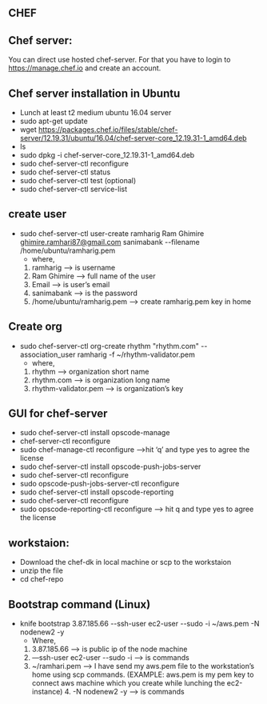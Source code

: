 
## CHEF

Chef server:
-
You can direct use hosted chef-server. For that you have to login to https://manage.chef.io and create an account.

Chef server installation in Ubuntu
-
* Lunch at least t2 medium ubuntu 16.04 server 
* sudo apt-get update
* wget https://packages.chef.io/files/stable/chef-server/12.19.31/ubuntu/16.04/chef-server-core_12.19.31-1_amd64.deb
*  ls
* sudo dpkg -i chef-server-core_12.19.31-1_amd64.deb 
* sudo chef-server-ctl reconfigure
* sudo chef-server-ctl status
* sudo chef-server-ctl test (optional)
* sudo chef-server-ctl service-list

create user
-
* sudo chef-server-ctl user-create ramharig Ram Ghimire ghimire.ramhari87@gmail.com sanimabank --filename /home/ubuntu/ramharig.pem
 	* where,
	1. ramharig —> is username
	2. Ram Ghimire —> full name of the user
	3. Email —> is user’s email
	4. sanimabank —> is the password
	5. /home/ubuntu/ramharig.pem —> create ramharig.pem key in home  

Create org
-
* sudo chef-server-ctl org-create rhythm "rhythm.com" --association_user ramharig -f ~/rhythm-validator.pem
	* where,
	1. rhythm —> organization short name
	2. rhythm.com —> is organization long name
	3. rhythm-validator.pem —> is organization’s key

GUI for chef-server
-
* sudo chef-server-ctl install opscode-manage
* chef-server-ctl reconfigure 
* sudo chef-manage-ctl reconfigure —>hit ‘q’ and  type yes to agree the license 
* sudo chef-server-ctl install opscode-push-jobs-server
* sudo chef-server-ctl reconfigure
* sudo opscode-push-jobs-server-ctl reconfigure
* sudo chef-server-ctl install opscode-reporting
* sudo chef-server-ctl reconfigure
*  sudo opscode-reporting-ctl reconfigure —> hit q and type yes to agree the license

workstaion:
-
* Download the chef-dk in local machine or scp to the workstaion
* unzip the file
* cd chef-repo

Bootstrap command (Linux)
-
* knife bootstrap 3.87.185.66 --ssh-user ec2-user --sudo -i ~/aws.pem -N nodenew2 -y
	* Where, 
	1. 3.87.185.66 —> is public ip of the node machine
	2. —ssh-user ec2-user --sudo -i —> is commands
	3. ~/ramhari.pem —> I have send my aws.pem file to the workstation’s home using scp commands. (EXAMPLE: aws.pem is my             pem key to connect aws machine which you create while lunching the ec2-instance) 
        4.  -N nodenew2 -y —> is commands
